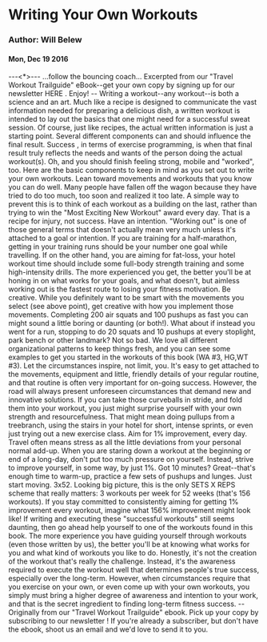 # Writing Your Own Workouts
### Author: Will Belew
#### Mon, Dec 19 2016
---<*>---
                ...follow the bouncing coach...         Excerpted from our "Travel Workout Trailguide" eBook--get your own copy by signing up for our newsletter  HERE . Enjoy! -- Writing a workout--any workout--is both a science and an art. Much like a recipe is designed to communicate the vast information needed for preparing a delicious dish, a written workout is intended to lay out the basics that one might need for a successful sweat session. Of course, just like recipes, the actual written information is just a starting point. Several different components can and should influence the final result. Success , in terms of exercise programming, is when that final result truly reflects the needs and wants of the person doing the actual workout(s). Oh, and you should finish feeling strong, mobile and "worked", too. Here are the basic components to keep in mind as you set out to write your own workouts. Lean toward movements and workouts that you know you can do well.  Many people have fallen off the wagon because they have tried to do too much, too soon and realized it too late. A simple way to prevent this is to think of each workout as a building on the last, rather than trying to win the "Most Exciting New Workout" award every day. That is a recipe for injury, not success. Have an intention.  "Working out" is one of those general terms that doesn't actually mean very much unless it's attached to a goal or intention. If you are training for a half-marathon, getting in your training runs should be your number one goal while travelling. If on the other hand, you are aiming for fat-loss, your hotel workout time should include some full-body strength training and some high-intensity drills. The more experienced you get, the better you'll be at honing in on what works for your goals, and what doesn't, but aimless working out is the fastest route to losing your fitness motivation. Be creative.  While you definitely want to be smart with the movements you select (see above point), get creative with how you implement those movements. Completing 200 air squats and 100 pushups as fast you can might sound a little boring or daunting (or both!). What about if instead you went for a run, stopping to do 20 squats and 10 pushups at every stoplight, park bench or other landmark? Not so bad. We love all different organizational patterns to keep things fresh, and you can see some examples to get you started in the workouts of this book (WA #3, HG,WT #3). Let the circumstances inspire, not limit, you.  It's easy to get attached to the movements, equipment and little, friendly details of your regular routine, and that routine is often very important for on-going success. However, the road will always present unforeseen circumstances that demand new and innovative solutions. If you can take those curveballs in stride, and fold them into your workout, you just might surprise yourself with your own strength and resourcefulness. That might mean doing pullups from a treebranch, using the stairs in your hotel for short, intense sprints, or even just trying out a new exercise class. Aim for 1% improvement, every day.  Travel often means  stress  as all the little deviations from your personal normal add-up. When you are staring down a workout at the beginning or end of a long-day, don't put too much pressure on yourself. Instead, strive to improve yourself, in some way, by just 1%. Got 10 minutes? Great--that's enough time to warm-up, practice a few sets of pushups and lunges. Just start moving. 3x52.  Looking big picture, this is the only SETS X REPS scheme that really matters: 3 workouts per week for 52 weeks (that's 156 workouts). If you stay committed to consistently aiming for getting 1% improvement every workout, imagine what 156% improvement might look like! If writing and executing these "successful workouts" still seems daunting, then go ahead help yourself to one of the workouts found in this book. The more experience you have guiding yourself through workouts (even those written by us), the better you'll be at knowing what works  for you  and what kind of workouts  you  like to do. Honestly, it's not the creation of the workout that's really the challenge. Instead, it's the awareness required to execute the workout well that determines people's true success, especially over the long-term. However, when circumstances require that you exercise on your own, or even come up with your own workouts, you simply must bring a higher degree of awareness and intention to your work, and  that  is the secret ingredient to finding long-term fitness success. -- Originally from our "Travel Workout Trailguide" ebook. Pick up your copy by subscribing to our  newsletter ! If you're already a subscriber, but don't have the ebook, shoot us an  email  and we'd love to send it to you. 
                        